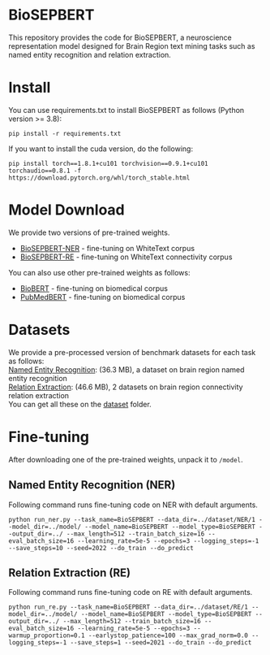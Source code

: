 # BioSEPBERT
This repository provides the code for BioSEPBERT, a neuroscience representation model designed for Brain Region text mining tasks such as named entity recognition and relation extraction.

# Install
You can use requirements.txt to install BioSEPBERT as follows (Python version >= 3.8):  
```  
pip install -r requirements.txt  
```
If you want to install the cuda version, do the following:
```  
pip install torch==1.8.1+cu101 torchvision==0.9.1+cu101 torchaudio==0.8.1 -f https://download.pytorch.org/whl/torch_stable.html
```

# Model Download
We provide two versions of pre-trained weights.  
- [BioSEPBERT-NER](https://drive.google.com/drive/folders/1qdpBYKRhDZM4z9xgBwC63SfI_RCfLam6?usp=sharing) - fine-tuning on WhiteText corpus  
- [BioSEPBERT-RE](https://drive.google.com/drive/folders/1ISGetHt3Ln-dSgjgEdoBu3XeTXQuCj28?usp=sharing) - fine-tuning on WhiteText connectivity corpus

You can also use other pre-trained weights as follows:  
- [BioBERT](https://drive.google.com/drive/folders/1YQ081Q0Z7qrEcFsove7iflDV0W4byyrU?usp=sharing) - fine-tuning on biomedical corpus
- [PubMedBERT](https://drive.google.com/drive/folders/1IjaxywOOyeocPDiBlaeScwgxYFDh5lH1?usp=drive_link) - fine-tuning on biomedical corpus

# Datasets
We provide a pre-processed version of benchmark datasets for each task as follows:  
[Named Entity Recognition](https://github.com/Brainsmatics/BioSEPBERT/tree/main/dataset/NER): (36.3 MB), a dataset on brain region named entity recognition  
[Relation Extraction](https://github.com/Brainsmatics/BioSEPBERT/tree/main/dataset/RE): (46.6 MB), 2 datasets on brain region connectivity relation extraction  
You can get all these on the [dataset](https://drive.google.com/drive/folders/1XHLfWZYgn7mu-Dmo8BaFzDz7coem8P4N?usp=sharing) folder.

# Fine-tuning
After downloading one of the pre-trained weights, unpack it to `/model`.

## Named Entity Recognition (NER)
Following command runs fine-tuning code on NER with default arguments.  
```  
python run_ner.py --task_name=BioSEPBERT --data_dir=../dataset/NER/1 --model_dir=../model/ --model_name=BioSEPBERT --model_type=BioSEPBERT --output_dir=../ --max_length=512 --train_batch_size=16 --eval_batch_size=16 --learning_rate=5e-5 --epochs=3 --logging_steps=-1 --save_steps=10 --seed=2022 --do_train --do_predict
```

## Relation Extraction (RE)
Following command runs fine-tuning code on RE with default arguments.  
```  
python run_re.py --task_name=BioSEPBERT --data_dir=../dataset/RE/1 --model_dir=../model/ --model_name=BioSEPBERT --model_type=BioSEPBERT --output_dir=../ --max_length=512 --train_batch_size=16 --eval_batch_size=16 --learning_rate=5e-5 --epochs=3 --warmup_proportion=0.1 --earlystop_patience=100 --max_grad_norm=0.0 --logging_steps=-1 --save_steps=1 --seed=2021 --do_train --do_predict
```
